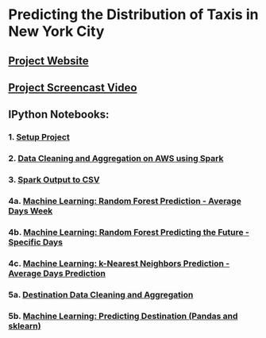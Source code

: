 # Predicting the Distribution of Taxis in New York City 

## [Project Website](http://sdaulton.github.io/TaxiPrediction/)
## [Project Screencast Video](https://youtu.be/QjmlPxemfOo)
## IPython Notebooks:
### 1. [Setup Project](https://github.com/sdaulton/TaxiPrediction/blob/master/1.%20Setup%20Project.ipynb)
### 2. [Data Cleaning and Aggregation on AWS using Spark](https://github.com/sdaulton/TaxiPrediction/blob/master/2.%20DataPrepAWSSpark.ipynb)
### 3. [Spark Output to CSV](https://github.com/sdaulton/TaxiPrediction/blob/master/3.%20ConvertRDDtoCSV.ipynb)
### 4a. [Machine Learning: Random Forest Prediction - Average Days Week](https://github.com/sdaulton/TaxiPrediction/blob/master/4a.%20Random%20Forest%20(average%20days).ipynb)
### 4b. [Machine Learning: Random Forest Predicting the Future - Specific Days](https://github.com/sdaulton/TaxiPrediction/blob/master/4b.%20Random%20Forest%20(specific%20days).ipynb)
### 4c. [Machine Learning: k-Nearest Neighbors Prediction - Average Days Prediction](https://github.com/sdaulton/TaxiPrediction/blob/master/4c.%20k-Nearest%20Neighbors%20(average%20days).ipynb)
### 5a. [Destination Data Cleaning and Aggregation](https://github.com/sdaulton/TaxiPrediction/blob/master/5a.%20Destinations%20-%20DataPrepAWSSpark.ipynb)
### 5b. [Machine Learning: Predicting Destination (Pandas and sklearn)](https://github.com/sdaulton/TaxiPrediction/blob/master/5b.%20Destinations%20-%20Random%20Forest.ipynb)


